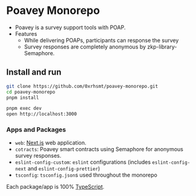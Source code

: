 # Poavey Monorepo

* Poavey is a survey support tools with POAP.
* Features
  * While delivering POAPs, participants can response the survey
  * Survey responses are completely anonymous by zkp-library-Semaphore.

## Install and run

```sh
git clone https://github.com/0xrhsmt/poavey-monorepo.git
cd poavey-monorepo
pnpm install

pnpm exec dev
open http://localhost:3000
```

### Apps and Packages

- `web`: [Next.js](https://nextjs.org/) web application.
- `cotracts`: Poavey smart contracts using Semaphore for anonymous survey responses.
- `eslint-config-custom`: `eslint` configurations (includes `eslint-config-next` and `eslint-config-prettier`)
- `tsconfig`: `tsconfig.json`s used throughout the monorepo

Each package/app is 100% [TypeScript](https://www.typescriptlang.org/).


